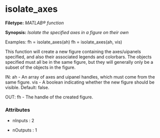 # isolate_axes

**Filetype:** _MATLAB&reg; function_

**Synopsis:** _Isolate the specified axes in a figure on their own_

Examples:
    fh = isolate_axes(ah)
    fh = isolate_axes(ah, vis)

This function will create a new figure containing the axes/uipanels
specified, and also their associated legends and colorbars. The objects
specified must all be in the same figure, but they will generally only be
a subset of the objects in the figure.

IN:
     ah - An array of axes and uipanel handles, which must come from the
          same figure.
     vis - A boolean indicating whether the new figure should be visible.
           Default: false.

OUT:
     fh - The handle of the created figure.


### Attributes


- nInputs : 2

- nOutputs : 1
